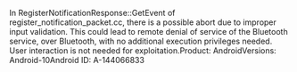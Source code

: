 In RegisterNotificationResponse::GetEvent of register_notification_packet.cc, there is a possible abort due to improper input validation. This could lead to remote denial of service of the Bluetooth service, over Bluetooth, with no additional execution privileges needed. User interaction is not needed for exploitation.Product: AndroidVersions: Android-10Android ID: A-144066833